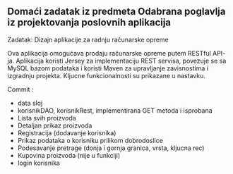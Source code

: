 ## Domaći zadatak iz predmeta Odabrana poglavlja iz projektovanja poslovnih aplikacija

Zadatak: Dizajn aplikacije za radnju računarske opreme

Ova aplikacija omogućava prodaju računarske opreme putem RESTful API-ja. Aplikacija koristi Jersey za implementaciju REST servisa, povezuje se sa MySQL bazom podataka i koristi Maven za upravljanje zavisnostima i izgradnju projekta. Kljucne funkcionalnosti su prikazane u nastavku.

Commit :
* data sloj
* korisnikDAO, korisnikRest, implementirana GET metoda i isprobana
* Lista svih proizvoda
* Detaljan prikaz proizvoda
* Registracija (dodavanje korisnika)
* Prikaz podataka o korisniku prilikom dobrodoslice
* Podesavanje pretrage (donja i gornja granica, vrsta, kljucna rec)
* Kupovina proizvoda (nije u funkciji)
* login korisnika
